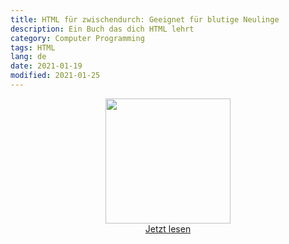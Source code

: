 ```yaml
---
title: HTML für zwischendurch: Geeignet für blutige Neulinge
description: Ein Buch das dich HTML lehrt
category: Computer Programming
tags: HTML
lang: de
date: 2021-01-19
modified: 2021-01-25
---
```


<p style='text-align:center'>
  <img src='{static}/media/images/html_book_cover_small.jpg' width='200px'>
  <br>
  <a href='https://www.amazon.de/dp/B08TB423D7'>Jetzt lesen</a>
</p>
